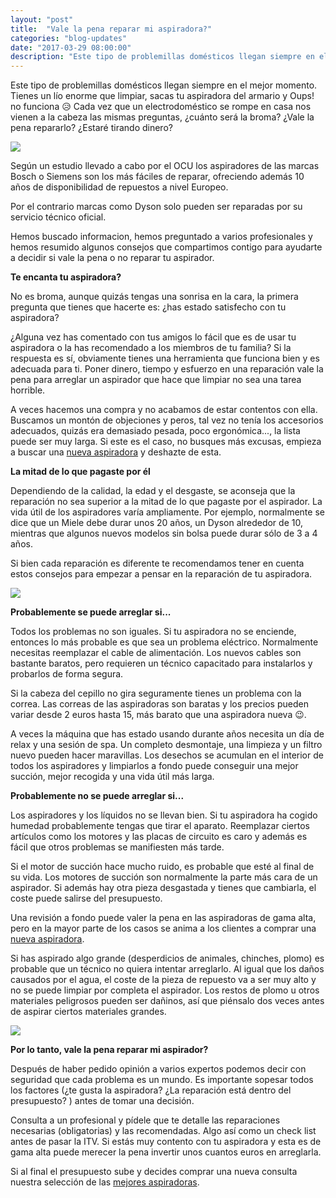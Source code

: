 ```yaml
---
layout: "post"
title:  "Vale la pena reparar mi aspiradora?"
categories: "blog-updates"
date: "2017-03-29 08:00:00"
description: "Este tipo de problemillas domésticos llegan siempre en el mejor momento. Tienes un lío enorme que limpiar, sacas tu aspiradora del armario y Oups! no funciona"
---
```


Este tipo de problemillas domésticos llegan siempre en el mejor momento. Tienes un lío enorme que limpiar, sacas tu aspiradora del armario y Oups! no funciona 😥 Cada vez que un electrodoméstico se rompe en casa nos vienen a la cabeza las mismas preguntas, ¿cuánto será la broma? ¿Vale la pena repararlo? ¿Estaré tirando dinero?

![](https://s3-us-west-2.amazonaws.com/notion-static/970a0ba2f16f45c8ad0acae134824a15/reparar-mi-aspirador.jpg)

Según un estudio llevado a cabo por el OCU los aspiradores de las marcas Bosch o Siemens son los más fáciles de reparar, ofreciendo además 10 años de disponibilidad de repuestos a nivel Europeo.

Por el contrario marcas como Dyson solo pueden ser reparadas por su servicio técnico oficial.

Hemos buscado informacion, hemos preguntado a varios profesionales y hemos resumido algunos consejos que compartimos contigo para ayudarte a decidir si vale la pena o no reparar tu aspirador.

 **Te encanta tu aspiradora?**

No es broma, aunque quizás tengas una sonrisa en la cara, la primera pregunta que tienes que hacerte es: ¿has estado satisfecho con tu aspiradora?

¿Alguna vez has comentado con tus amigos lo fácil que es de usar tu aspiradora o la has recomendado a los miembros de tu familia? Si la respuesta es sí, obviamente tienes una herramienta que funciona bien y es adecuada para ti. Poner dinero, tiempo y esfuerzo en una reparación vale la pena para arreglar un aspirador que hace que limpiar no sea una tarea horrible.

A veces hacemos una compra y no acabamos de estar contentos con ella. Buscamos un montón de objeciones y peros, tal vez no tenía los accesorios adecuados, quizás era demasiado pesada, poco ergonómica..., la lista puede ser muy larga. Si este es el caso, no busques más excusas, empieza a buscar una [nueva aspiradora](http://www.lasaspiradoras.com) y deshazte de esta.

 **La mitad de lo que pagaste por él**

Dependiendo de la calidad, la edad y el desgaste, se aconseja que la reparación no sea superior a la mitad de lo que pagaste por el aspirador. La vida útil de los aspiradores varía ampliamente. Por ejemplo, normalmente se dice que un Miele debe durar unos 20 años, un Dyson alrededor de 10, mientras que algunos nuevos modelos sin bolsa puede durar sólo de 3 a 4 años.

Si bien cada reparación es diferente te recomendamos tener en cuenta estos consejos para empezar a pensar en la reparación de tu aspiradora.

![](https://s3-us-west-2.amazonaws.com/notion-static/56e9b0fc5d354e72a0403dd476a1d1a5/dinero-2.jpg)

 **Probablemente se puede arreglar si...**

Todos los problemas no son iguales. Si tu aspiradora no se enciende, entonces lo más probable es que sea un problema eléctrico. Normalmente necesitas reemplazar el cable de alimentación. Los nuevos cables son bastante baratos, pero requieren un técnico capacitado para instalarlos y probarlos de forma segura.

Si la cabeza del cepillo no gira seguramente tienes un problema con la correa. Las correas de las aspiradoras son baratas y los precios pueden variar desde 2 euros hasta 15, más barato que una aspiradora nueva 😉.

A veces la máquina que has estado usando durante años necesita un día de relax y una sesión de spa. Un completo desmontaje, una limpieza y un filtro nuevo pueden hacer maravillas. Los desechos se acumulan en el interior de todos los aspiradores y limpiarlos a fondo puede conseguir una mejor succión, mejor recogida y una vida útil más larga.

 **Probablemente no se puede arreglar si...**

Los aspiradores y los líquidos no se llevan bien. Si tu aspiradora ha cogido humedad probablemente tengas que tirar el aparato. Reemplazar ciertos artículos como los motores y las placas de circuito es caro y además es fácil que otros problemas se manifiesten más tarde.

Si el motor de succión hace mucho ruido, es probable que esté al final de su vida. Los motores de succión son normalmente la parte más cara de un aspirador. Si además hay otra pieza desgastada y tienes que cambiarla, el coste puede salirse del presupuesto.

Una revisión a fondo puede valer la pena en las aspiradoras de gama alta, pero en la mayor parte de los casos se anima a los clientes a comprar una [nueva aspiradora](http://www.lasaspiradoras.com).

Si has aspirado algo grande (desperdicios de animales, chinches, plomo) es probable que un técnico no quiera intentar arreglarlo. Al igual que los daños causados por el agua, el coste de la pieza de repuesto va a ser muy alto y no se puede limpiar por completa el aspirador. Los restos de plomo u otros materiales peligrosos pueden ser dañinos, así que piénsalo dos veces antes de aspirar ciertos materiales grandes.

![](https://s3-us-west-2.amazonaws.com/notion-static/72e8259b4ff34a0b938551312cb3e80b/arreglar_mi-aspiradora.jpg)

 **Por lo tanto, vale la pena reparar mi aspirador?**

Después de haber pedido opinión a varios expertos podemos decir con seguridad que cada problema es un mundo. Es importante sopesar todos los factores (¿te gusta la aspiradora? ¿La reparación está dentro del presupuesto? ) antes de tomar una decisión.

Consulta a un profesional y pídele que te detalle las reparaciones necesarias (obligatorias) y las recomendadas. Algo así como un check list antes de pasar la ITV. Si estás muy contento con tu aspiradora y esta es de gama alta puede merecer la pena invertir unos cuantos euros en arreglarla.

Si al final el presupuesto sube y decides comprar una nueva consulta nuestra selección de las [mejores aspiradoras](http://www.lasaspiradoras.com).
